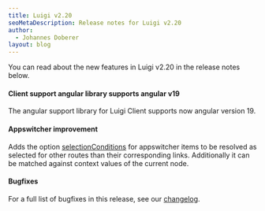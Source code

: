 ```yaml
---
title: Luigi v2.20  
seoMetaDescription: Release notes for Luigi v2.20
author:
  - Johannes Doberer
layout: blog
---
```


You can read about the new features in Luigi v2.20 in the release notes below.

<!-- Excerpt -->


#### Client support angular library supports angular v19

The angular support library for Luigi Client supports now angular version 19.

#### Appswitcher improvement

Adds the option [selectionConditions](https://docs.luigi-project.io/docs/navigation-parameters-reference?section=items-2) for appswitcher items to be resolved as selected for other routes than their corresponding links. Additionally it can be matched against context values of the current node.


#### Bugfixes

For a full list of bugfixes in this release, see our [changelog](https://github.com/SAP/luigi/blob/main/CHANGELOG.md).